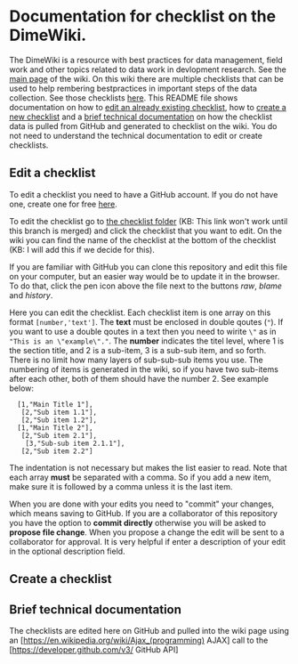 # Documentation for checklist on the DimeWiki.

The DimeWiki is a resource with best practices for data management, field work and other topics related to data work in devlopment research. See the [main page](https://dimewiki.worldbank.org/wiki/Main_Page) of the wiki. On this wiki there are multiple checklists that can be used to help rembering bestpractices in important steps of the data collection. See those checklists [here](https://dimewiki.worldbank.org/wiki/Check_Lists). This README file shows documentation on how to [edit an already existing checklist](#edit-a-checklist), how to [create a new checklist](#create-a-checklist) and a [brief technical documentation](#brief-technical-documentation) on how the checklist data is pulled from GitHub and generated to checklist on the wiki. You do not need to understand the technical documentation to edit or create checklists.

## Edit a checklist
To edit a checklist you need to have a GitHub account. If you do not have one, create one for free [here](https://github.com/join).

To edit the checklist go to [the checklist folder](https://github.com/worldbank/DIMEwiki//Topics/Checklists/checklists) (KB: This link won't work until this branch is merged) and click the checklist that you want to edit. On the wiki you can find the name of the checklist at the bottom of the checklist (KB: I will add this if we decide for this).

If you are familiar with GitHub you can clone this repository and edit this file on your computer, but an easier way would be to update it in the browser. To do that, click the pen icon above the file next to the buttons _raw_, _blame_ and _history_.

Here you can edit the checklist. Each checklist item is one array on this format `[number,'text']`. The **text** must be enclosed in double qoutes (`"`). If you want to use a double qoutes in a text then you need to wirite `\"` as in `"This is an \"example\"."`. The **number** indicates the titel level, where 1 is the section title, and 2 is a sub-item, 3 is a sub-sub item, and so forth. There is no limit how many layers of sub-sub-sub items you use. The numbering of items is generated in the wiki, so if you have two sub-items after each other, both of them should have the number 2. See example below:

```
  [1,"Main Title 1"],
   [2,"Sub item 1.1"],
   [2,"Sub item 1.2"],
  [1,"Main Title 2"],
   [2,"Sub item 2.1"],
    [3,"Sub-sub item 2.1.1"],
   [2,"Sub item 2.2"]
```

The indentation is not necessary but makes the list easier to read. Note that each array **must** be separated with a comma. So if you add a new item, make sure it is followed by a comma unless it is the last item.

When you are done with your edits you need to "commit" your changes, which means saving to GitHub. If you are a collaborator of this repository you have the option to **commit directly** otherwise you will be asked to **propose file change**. When you propose a change the edit will be sent to a collaborator for approval. It is very helpful if enter a description of your edit in the optional description field.

## Create a checklist

## Brief technical documentation
The checklists are edited here on GitHub and pulled into the wiki page using an [https://en.wikipedia.org/wiki/Ajax_(programming) AJAX] call to the [https://developer.github.com/v3/ GitHub API]
